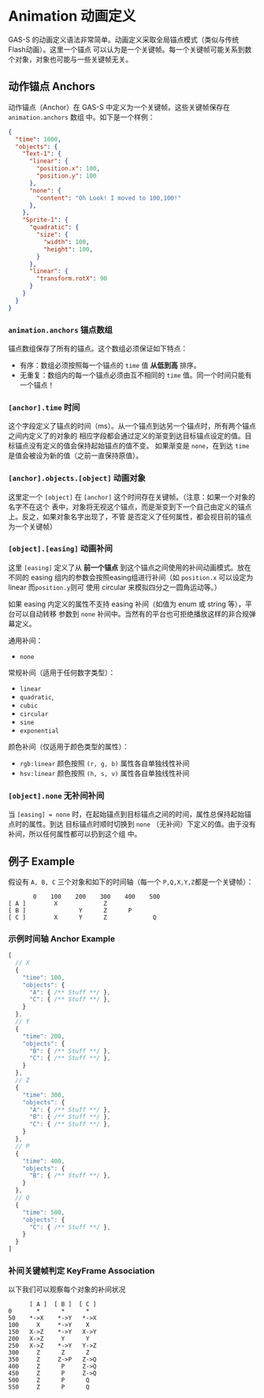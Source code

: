 # Animation 动画定义
GAS-S 的动画定义语法非常简单。动画定义采取全局锚点模式（类似与传统 Flash动画）。这里一个锚点
可以认为是一个关键帧。每一个关键帧可能关系到数个对象，对象也可能与一些关键帧无关。

## 动作锚点 Anchors
动作锚点（Anchor）在 GAS-S 中定义为一个关键帧。这些关键帧保存在 `animation.anchors` 数组
中。如下是一个样例：

````JSON
{
  "time": 1000,
  "objects": {
    "Text-1": {
      "linear": {
        "position.x": 100,
        "position.y": 100
      },
      "none": {
        "content": "Oh Look! I moved to 100,100!"
      },
    },
    "Sprite-1": {
      "quadratic": {
        "size": {
          "width": 100,
          "height": 100,
        }
      },
      "linear": {
        "transform.rotX": 90
      }
    }
  }
}
````

### `animation.anchors` 锚点数组
锚点数组保存了所有的锚点。这个数组必须保证如下特点：

- 有序：数组必须按照每一个锚点的 `time` 值 **从低到高** 排序。
- 无重复：数组内的每一个锚点必须由互不相同的 `time` 值。同一个时间只能有一个锚点！

### `[anchor].time` 时间
这个字段定义了锚点的时间（ms）。从一个锚点到达另一个锚点时，所有两个锚点之间内定义了的对象的
相应字段都会通过定义的渐变到达目标锚点设定的值。目标锚点没有定义的值会保持起始锚点的值不变。
如果渐变是 `none`，在到达 `time` 是值会被设为新的值（之前一直保持原值）。

### `[anchor].objects.[object]` 动画对象
这里定一个 `[object]` 在 `[anchor]` 这个时间存在关键帧。（注意：如果一个对象的名字不在这个
表中，对象将无视这个锚点，而是渐变到下一个自己由定义的锚点上。反之，如果对象名字出现了，不管
是否定义了任何属性，都会视目前的锚点为一个关键帧）

### `[object].[easing]` 动画补间
这里 `[easing]` 定义了从 **前一个锚点** 到这个锚点之间使用的补间动画模式。放在不同的 easing
组内的参数会按照easing组进行补间（如 `position.x` 可以设定为linear 而`position.y`则可
使用 circular 来模拟四分之一圆角运动等。）

如果 easing 内定义的属性不支持 easing 补间（如值为 enum 或 string 等），平台可以自动转移
参数到 `none` 补间中。当然有的平台也可拒绝播放这样的非合规弹幕定义。

通用补间：
- `none`

常规补间（适用于任何数字类型）：
- `linear`
- `quadratic`,
- `cubic`
- `circular`
- `sine`
- `exponential`

颜色补间（仅适用于颜色类型的属性）：
- `rgb:linear` 颜色按照 `(r, g, b)` 属性各自单独线性补间
- `hsv:linear` 颜色按照 `(h, s, v)` 属性各自单独线性补间

### `[object].none` 无补间补间
当 `[easing] = none` 时，在起始锚点到目标锚点之间的时间，属性总保持起始锚点时的属性。到达
目标锚点时顺时切换到 `none` （无补间）下定义的值。由于没有补间，所以任何属性都可以扔到这个组
中。

## 例子 Example
假设有 `A, B, C` 三个对象和如下的时间轴（每一个 `P,Q,X,Y,Z`都是一个关键帧）：
````
       0    100    200    300    400    500
[ A ]        X             Z
[ B ]               Y      Z      P
[ C ]        X      Y      Z             Q
````

### 示例时间轴 Anchor Example
````JavaScript
[
  // X
  {
    "time": 100,
    "objects": {
      "A": { /** Stuff **/ },
      "C": { /** Stuff **/ },
    }
  },
  // Y
  {
    "time": 200,
    "objects": {
      "B": { /** Stuff **/ },
      "C": { /** Stuff **/ },
    }
  },
  // Z
  {
    "time": 300,
    "objects": {
      "A": { /** Stuff **/ },
      "B": { /** Stuff **/ },
      "C": { /** Stuff **/ },
    }
  },
  // P
  {
    "time": 400,
    "objects": {
      "B": { /** Stuff **/ },
    }
  },
  // Q
  {
    "time": 500,
    "objects": {
      "C": { /** Stuff **/ },
    }
  }
]
````


### 补间关键帧判定 KeyFrame Association
以下我们可以观察每个对象的补间状况
````
      [ A ]  [ B ]  [ C ]
0       *      *      *
50    *->X    *->Y   *->X
100     X     *->Y    X
150   X->Z    *->Y   X->Y
200   X->Z     Y      Y
250   X->Z    *->Y   Y->Z
300     Z      Z      Z
350     Z     Z->P   Z->Q
400     Z      P     Z->Q
450     Z      P     Z->Q
500     Z      P      Q
550     Z      P      Q
````
